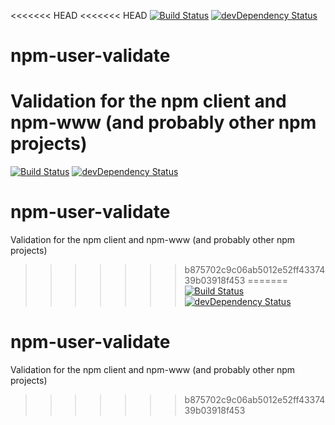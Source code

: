 <<<<<<< HEAD
<<<<<<< HEAD
[![Build Status](https://travis-ci.org/npm/npm-user-validate.png?branch=master)](https://travis-ci.org/npm/npm-user-validate)
[![devDependency Status](https://david-dm.org/npm/npm-user-validate/dev-status.png)](https://david-dm.org/npm/npm-user-validate#info=devDependencies)

# npm-user-validate

Validation for the npm client and npm-www (and probably other npm projects)
=======
[![Build Status](https://travis-ci.org/npm/npm-user-validate.png?branch=master)](https://travis-ci.org/npm/npm-user-validate)
[![devDependency Status](https://david-dm.org/npm/npm-user-validate/dev-status.png)](https://david-dm.org/npm/npm-user-validate#info=devDependencies)

# npm-user-validate

Validation for the npm client and npm-www (and probably other npm projects)
>>>>>>> b875702c9c06ab5012e52ff4337439b03918f453
=======
[![Build Status](https://travis-ci.org/npm/npm-user-validate.png?branch=master)](https://travis-ci.org/npm/npm-user-validate)
[![devDependency Status](https://david-dm.org/npm/npm-user-validate/dev-status.png)](https://david-dm.org/npm/npm-user-validate#info=devDependencies)

# npm-user-validate

Validation for the npm client and npm-www (and probably other npm projects)
>>>>>>> b875702c9c06ab5012e52ff4337439b03918f453
